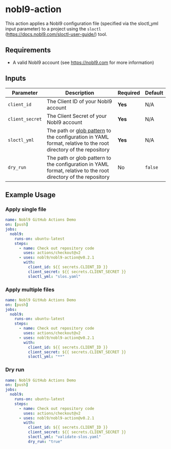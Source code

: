 # nobl9-action

This action applies a Nobl9 configuration file (specified via the sloctl_yml input parameter) to a project using the `sloctl` (https://docs.nobl9.com/sloctl-user-guide/) tool.

## Requirements

- A valid Nobl9 account (see https://nobl9.com for more information)

## Inputs

| Parameter | Description | Required | Default |
| --- | --- | --- | --- |
| `client_id` | The Client ID of your Nobl9 account | **Yes** | N/A |
| `client_secret` | The Client Secret of your Nobl9 account | **Yes** | N/A |
| `sloctl_yml` | The path or [glob pattern](https://pkg.go.dev/path/filepath#Match) to the configuration in YAML format, relative to the root directory of the repository | **Yes** | N/A |
| `dry_run` | The path or glob pattern to the configuration in YAML format, relative to the root directory of the repository | No | `false` |

## Example Usage

### Apply single file
```yaml
name: Nobl9 GitHub Actions Demo
on: [push]
jobs:
  nobl9:
    runs-on: ubuntu-latest
    steps:
      - name: Check out repository code
        uses: actions/checkout@v2
      - uses: nobl9/nobl9-action@v0.2.1
        with:
          client_id: ${{ secrets.CLIENT_ID }}
          client_secret: ${{ secrets.CLIENT_SECRET }}
          sloctl_yml: "slos.yaml"
```

### Apply multiple files
```yaml
name: Nobl9 GitHub Actions Demo
on: [push]
jobs:
  nobl9:
    runs-on: ubuntu-latest
    steps:
      - name: Check out repository code
        uses: actions/checkout@v2
      - uses: nobl9/nobl9-action@v0.2.1
        with:
          client_id: ${{ secrets.CLIENT_ID }}
          client_secret: ${{ secrets.CLIENT_SECRET }}
          sloctl_yml: "**"
```

### Dry run
```yaml
name: Nobl9 GitHub Actions Demo
on: [push]
jobs:
  nobl9:
    runs-on: ubuntu-latest
    steps:
      - name: Check out repository code
        uses: actions/checkout@v2
      - uses: nobl9/nobl9-action@v0.2.1
        with:
          client_id: ${{ secrets.CLIENT_ID }}
          client_secret: ${{ secrets.CLIENT_SECRET }}
          sloctl_yml: "validate-slos.yaml"
          dry_run: "true"
```
